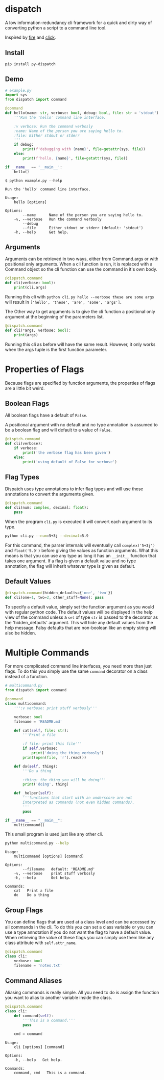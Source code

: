 # dispatch

A low information-redundancy cli framework for a quick and dirty way of converting python a script to a command line tool.

Inspired by [fire](https://github.com/google/python-fire) and [click](https://click.palletsprojects.com/).

## Install
```
pip install py-dispatch
```

## Demo
[docs.python]: # (grep -Pzo "[[?s]]# example\.py.*[[?=#end example\.py]]" example.py | tr -d '\0')
```python
# example.py
import sys
from dispatch import command

@command
def hello(name: str, verbose: bool, debug: bool, file: str = 'stdout'):
    '''Run the 'hello' command line interface.

    :v verbose: Run the command verbosly
    :name: Name of the person you are saying hello to.
    :file: Either stdout or stderr
    '''
    if debug:
        print(f'debugging with {name}', file=getattr(sys, file))
    else:
        print(f'hello, {name}', file=getattr(sys, file))

if __name__ == '__main__':
    hello()
```

```
$ python example.py --help
```

[docs]: # (python example.py --help)
```
Run the 'hello' command line interface.

Usage:
    hello [options]

Options:
        --name      Name of the person you are saying hello to.
    -v, --verbose   Run the command verbosly
        --debug
        --file      Either stdout or stderr (default: 'stdout')
    -h, --help      Get help.
```

Arguments
---------
Arguments can be retrieved in two ways, either from Command.args or with positional only arguments. When a cli function is run, it is replaced with a Command object so the cli function can use the command in it's own body.
```python
@dispatch.command
def cli(verbose: bool):
    print(cli.args)
```
Running this cli with `python cli.py hello --verbose these are some args` will result in `['hello', 'these', 'are', 'some', 'args']`.

The Other way to get arguments is to give the cli function a positional only argument at the beginning of the parameters list.
```python
@dispatch.command
def cli(*args, verbose: bool):
    print(args)
```
Running this cli as before will have the same result. However, it only works when the args tuple is the first function parameter.

Properties of Flags
===================
Because flags are specified by function arguments, the properties of flags are a little bit weird.

Boolean Flags
-------------
All boolean flags have a default of `False`.

A positional argument with no default and no type annotation is assumed to be a boolean flag and will default to a value of `False`.
```python
@disptch.command
def cli(verbose):
    if verbose:
        print('the verbose flag has been given')
    else:
        print('using default of False for verbose')
```

Flag Types
----------
Dispatch uses type annotations to infer flag types and will use those annotations to convert the arguments given.
```python
@dispatch.command
def cli(num: complex, decimal: float):
    pass
```
When the program `cli.py` is executed it will convert each argument to its type.
```bash
python cli.py --num=5+3j --decimal=5.9
```
For this command, the parser internals will eventually call `complex('5+3j')` and `float('5.9')` before giving the values as function arguments.
What this means is that you can use any type as long it has an `__init__` function that takes one argument. If a flag is given a default value and no type annotation, the flag will inherit whatever type is given as default.

Default Values
--------------
```python
@dispatch.command(hidden_defaults={'one', 'two'})
def cli(one=1, two=2, other_stuff=None): pass
```
To specify a default value, simply set the function argument as you would with regular python code. The default values will be displayed in the help view of the command unless a `set` of type `str` is passed to the decorator as the 'hidden_defaults' argument. This will hide any default values from the help message. Falsy defaults that are non-boolean like an empty string will also be hidden.


Multiple Commands
=================
For more complicated command line interfaces, you need more than just flags. To do this you simply use the same `command` decorator on a class instead of a function.

[docs.python]: # (cat multicommand.py)
```python
# multicommand.py
from dispatch import command

@command
class multicommand:
    ''':v verbose: print stuff verbosly'''

    verbose: bool
    filename = 'README.md'

    def cat(self, file: str):
        '''Print a file

        :f file: print this file'''
        if self.verbose:
            print('doing the thing verbosly')
        print(open(file, 'r').read())

    def do(self, thing):
        '''Do a thing

        :thing: the thing you will be doing'''
        print('doing', thing)

    def _helper(self):
        '''functions that start with an underscore are not
        interpreted as commands (not even hidden commands).
        '''
        pass

if __name__ == "__main__":
    multicommand()
```

This small program is used just like any other cli.
```bash
python multicommand.py --help
```

[docs]: # (python multicommand.py --help)
```
Usage:
    multicommand [options] [command]

Options:
        --filename   default: 'README.md'
    -v, --verbose    print stuff verbosly
    -h, --help       Get help.

Commands:
    cat   Print a file
    do    Do a thing
```

Group Flags
------------
You can define flags that are used at a class level and can be accessed by all commands in the cli. To do this you can set a class variable or you can use a type annotation if you do not want the flag to have a default value. When retrieving the value of these flags you can simply use them like any class attribute with `self.attr_name`.
```python
@dispatch.command
class cli:
    verbose: bool
    filename = 'notes.txt'
```

Command Aliases
---------------
Aliasing commands is really simple. All you need to do is assign the function you want to alias to another variable inside the class.
```python
@dispatch.command
class cli:
    def command(self):
        '''This is a command.'''
        pass

    cmd = command
```

```
Usage:
    cli [options] [command]

Options:
    -h, --help   Get help.

Commands:
    command, cmd   This is a command.
```
